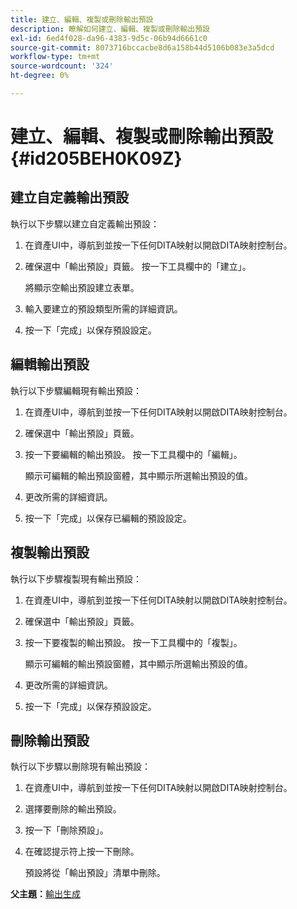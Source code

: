 ```yaml
---
title: 建立、編輯、複製或刪除輸出預設
description: 瞭解如何建立、編輯、複製或刪除輸出預設
exl-id: 6ed4f028-da96-4383-9d5c-06b94d6661c0
source-git-commit: 8073716bccacbe8d6a158b44d5106b083e3a5dcd
workflow-type: tm+mt
source-wordcount: '324'
ht-degree: 0%

---
```


# 建立、編輯、複製或刪除輸出預設 {#id205BEH0K09Z}

## 建立自定義輸出預設

執行以下步驟以建立自定義輸出預設：

1. 在資產UI中，導航到並按一下任何DITA映射以開啟DITA映射控制台。

1. 確保選中「輸出預設」頁籤。 按一下工具欄中的「建立」。

   將顯示空輸出預設建立表單。

1. 輸入要建立的預設類型所需的詳細資訊。

1. 按一下「完成」以保存預設設定。


## 編輯輸出預設

執行以下步驟編輯現有輸出預設：

1. 在資產UI中，導航到並按一下任何DITA映射以開啟DITA映射控制台。

1. 確保選中「輸出預設」頁籤。

1. 按一下要編輯的輸出預設。 按一下工具欄中的「編輯」。

   顯示可編輯的輸出預設窗體，其中顯示所選輸出預設的值。

1. 更改所需的詳細資訊。

1. 按一下「完成」以保存已編輯的預設設定。


## 複製輸出預設

執行以下步驟複製現有輸出預設：

1. 在資產UI中，導航到並按一下任何DITA映射以開啟DITA映射控制台。

1. 確保選中「輸出預設」頁籤。

1. 按一下要複製的輸出預設。 按一下工具欄中的「複製」。

   顯示可編輯的輸出預設窗體，其中顯示所選輸出預設的值。

1. 更改所需的詳細資訊。

1. 按一下「完成」以保存預設設定。


## 刪除輸出預設

執行以下步驟以刪除現有輸出預設：

1. 在資產UI中，導航到並按一下任何DITA映射以開啟DITA映射控制台。

1. 選擇要刪除的輸出預設。

1. 按一下「刪除預設」。

1. 在確認提示符上按一下刪除。

   預設將從「輸出預設」清單中刪除。


**父主題：**[&#x200B;輸出生成](generate-output.md)
